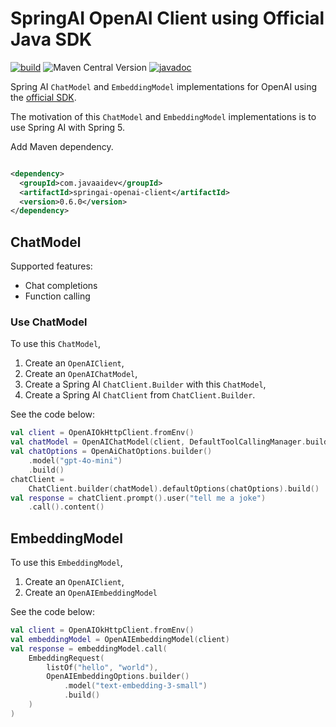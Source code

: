 # SpringAI OpenAI Client using Official Java SDK

[![build](https://github.com/JavaAIDev/springai-openai-client/actions/workflows/build.yaml/badge.svg)](https://github.com/JavaAIDev/springai-openai-client/actions/workflows/build.yaml)
![Maven Central Version](https://img.shields.io/maven-central/v/com.javaaidev/springai-openai-client)
[![javadoc](https://javadoc.io/badge2/com.javaaidev/springai-openai-client/javadoc.svg)](https://javadoc.io/doc/com.javaaidev/springai-openai-client)

Spring AI `ChatModel` and `EmbeddingModel` implementations for OpenAI using
the [official SDK](https://github.com/openai/openai-java).

The motivation of this `ChatModel` and `EmbeddingModel` implementations is to use Spring AI with
Spring 5.

Add Maven dependency.

```xml

<dependency>
  <groupId>com.javaaidev</groupId>
  <artifactId>springai-openai-client</artifactId>
  <version>0.6.0</version>
</dependency>
```

## ChatModel

Supported features:

- Chat completions
- Function calling

### Use ChatModel

To use this `ChatModel`,

1. Create an `OpenAIClient`,
2. Create an `OpenAIChatModel`,
3. Create a Spring AI `ChatClient.Builder` with this `ChatModel`,
4. Create a Spring AI `ChatClient` from `ChatClient.Builder`.

See the code below:

```kotlin
val client = OpenAIOkHttpClient.fromEnv()
val chatModel = OpenAIChatModel(client, DefaultToolCallingManager.builder().toolCallbackResolver(CustomToolCallbackResolver()).build())
val chatOptions = OpenAiChatOptions.builder()
    .model("gpt-4o-mini")
    .build()
chatClient =
    ChatClient.builder(chatModel).defaultOptions(chatOptions).build()
val response = chatClient.prompt().user("tell me a joke")
    .call().content()
```

## EmbeddingModel

To use this `EmbeddingModel`,

1. Create an `OpenAIClient`,
2. Create an `OpenAIEmbeddingModel`

See the code below:

```kotlin
val client = OpenAIOkHttpClient.fromEnv()
val embeddingModel = OpenAIEmbeddingModel(client)
val response = embeddingModel.call(
    EmbeddingRequest(
        listOf("hello", "world"),
        OpenAIEmbeddingOptions.builder()
            .model("text-embedding-3-small")
            .build()
    )
)
```
